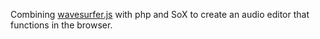 Combining [wavesurfer.js](https://github.com/katspaugh/wavesurfer.js) with php and SoX to create an audio editor that functions in the browser.
